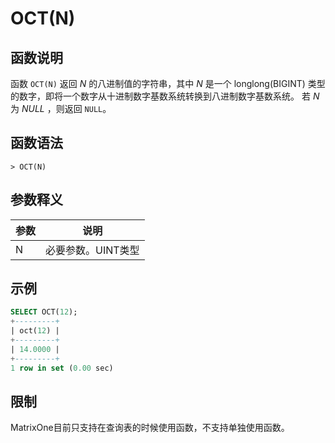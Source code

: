 # **OCT(N)**

## **函数说明**

函数 ``OCT(N)`` 返回 *N* 的八进制值的字符串，其中 *N* 是一个 longlong(BIGINT) 类型的数字，即将一个数字从十进制数字基数系统转换到八进制数字基数系统。
若 *N* 为 *NULL* ，则返回 ``NULL``。

## **函数语法**

```
> OCT(N)
```

## **参数释义**

|  参数   | 说明 |
|  ----  | ----  |
| N | 必要参数。UINT类型 |

## **示例**

```SQL
SELECT OCT(12);
+---------+
| oct(12) |
+---------+
| 14.0000 |
+---------+
1 row in set (0.00 sec)
```

## **限制**

MatrixOne目前只支持在查询表的时候使用函数，不支持单独使用函数。
